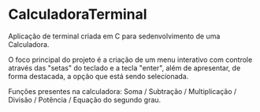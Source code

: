 # CalculadoraTerminal
Aplicação de terminal criada em C para sedenvolvimento de uma Calculadora.

O foco principal do projeto é a criação de um menu interativo com controle através das "setas" do teclado
e a tecla "enter", além de apresentar, de forma destacada, a opção que está sendo selecionada.

Funções presentes na calculadora:
Soma / Subtração / Multiplicação / Divisão / Potência / Equação do segundo grau.
